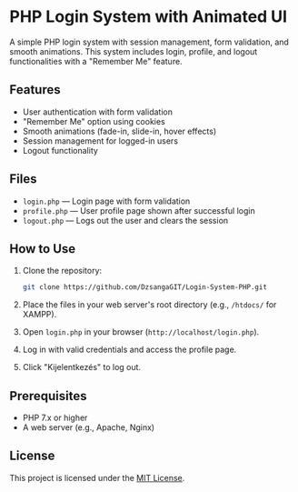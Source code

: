 
# PHP Login System with Animated UI

A simple PHP login system with session management, form validation, and smooth animations. This system includes login, profile, and logout functionalities with a "Remember Me" feature.

## Features

- User authentication with form validation
- "Remember Me" option using cookies
- Smooth animations (fade-in, slide-in, hover effects)
- Session management for logged-in users
- Logout functionality

## Files

- `login.php` — Login page with form validation
- `profile.php` — User profile page shown after successful login
- `logout.php` — Logs out the user and clears the session

## How to Use

1. Clone the repository:

   ```bash
   git clone https://github.com/DzsangaGIT/Login-System-PHP.git
   ```

2. Place the files in your web server's root directory (e.g., `/htdocs/` for XAMPP).
3. Open `login.php` in your browser (`http://localhost/login.php`).
4. Log in with valid credentials and access the profile page.
5. Click "Kijelentkezés" to log out.

## Prerequisites

- PHP 7.x or higher
- A web server (e.g., Apache, Nginx)

## License

This project is licensed under the [MIT License](LICENSE).
